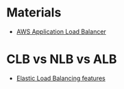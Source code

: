 # Materials

* [AWS Application Load Balancer](https://jayendrapatil.com/tag/alb/)


# CLB vs NLB vs ALB

* [Elastic Load Balancing features](https://aws.amazon.com/elasticloadbalancing/features/?nc1=h_ls)
